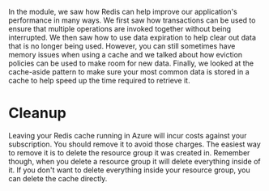 In the module, we saw how Redis can help improve our application's performance in many ways. We first saw how transactions can be used to ensure that multiple operations are invoked together without being interrupted. We then saw how to use data expiration to help clear out data that is no longer being used. However, you can still sometimes have memory issues when using a cache and we talked about how eviction policies can be used to make room for new data. Finally, we looked at the cache-aside pattern to make sure your most common data is stored in a cache to help speed up the time required to retrieve it.

# Cleanup

Leaving your Redis cache running in Azure will incur costs against your subscription. You should remove it to avoid those charges. The easiest way to remove it is to delete the resource group it was created in. Remember though, when you delete a resource group it will delete everything inside of it. If you don't want to delete everything inside your resource group, you can delete the cache directly.